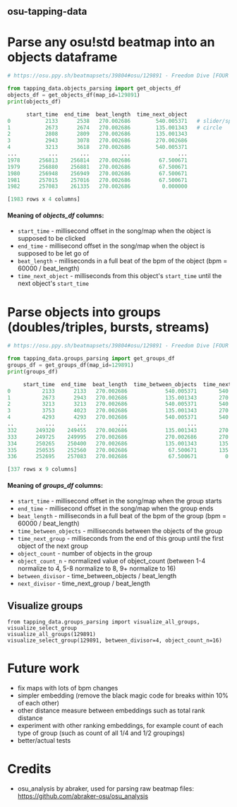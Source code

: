 ## osu-tapping-data

# Parse any osu!std beatmap into an objects dataframe 
```py
# https://osu.ppy.sh/beatmapsets/39804#osu/129891 - Freedom Dive [FOUR DIMENSIONS]

from tapping_data.objects_parsing import get_objects_df
objects_df = get_objects_df(map_id=129891)
print(objects_df)

      start_time  end_time  beat_length  time_next_object
0           2133      2538   270.002686        540.005371   # slider/spinner
1           2673      2674   270.002686        135.001343   # circle
2           2808      2809   270.002686        135.001343
3           2943      3078   270.002686        270.002686
4           3213      3618   270.002686        540.005371
...          ...       ...          ...               ...
1978      256813    256814   270.002686         67.500671
1979      256880    256881   270.002686         67.500671
1980      256948    256949   270.002686         67.500671
1981      257015    257016   270.002686         67.500671
1982      257083    261335   270.002686          0.000000

[1983 rows x 4 columns]
```
#### Meaning of *objects_df* columns:
- `start_time` - millisecond offset in the song/map when the object is supposed to be clicked
- `end_time` - millisecond offset in the song/map when the object is supposed to be let go of
- `beat_length` - milliseconds in a full beat of the bpm of the object (bpm = 60000 / beat_length)
- `time_next_object` - milliseconds from this object's `start_time` until the next object's `start_time`
   
# Parse objects into groups (doubles/triples, bursts, streams) 
```py
# https://osu.ppy.sh/beatmapsets/39804#osu/129891 - Freedom Dive [FOUR DIMENSIONS]

from tapping_data.groups_parsing import get_groups_df
groups_df = get_groups_df(map_id=129891)
print(groups_df)

     start_time  end_time  beat_length  time_between_objects  time_next_group  object_count  object_count_n  between_divisor  next_divisor
0          2133      2133   270.002686            540.005371       540.005371             1               4              0.5           0.5    
1          2673      2943   270.002686            135.001343       270.002686             3               4              2.0           1.0
2          3213      3213   270.002686            540.005371       540.005371             1               4              0.5           0.5    
3          3753      4023   270.002686            135.001343       270.002686             3               4              2.0           1.0    
4          4293      4293   270.002686            540.005371       540.005371             1               4              0.5           0.5    
..          ...       ...          ...                   ...              ...           ...             ...              ...           ...    
332      249320    249455   270.002686            135.001343       270.002686             2               4              2.0           1.0    
333      249725    249995   270.002686            270.002686       270.002686             2               4              1.0           1.0    
334      250265    250400   270.002686            135.001343       135.001343             2               4              2.0           2.0    
335      250535    252560   270.002686             67.500671       135.001343            31              16              4.0           2.0    
336      252695    257083   270.002686             67.500671         0.000000            66              16              4.0           0.0    

[337 rows x 9 columns]
```
#### Meaning of *groups_df* columns:
- `start_time` - millisecond offset in the song/map when the group starts
- `end_time` - millisecond offset in the song/map when the group ends
- `beat_length` - milliseconds in a full beat of the bpm of the group (bpm = 60000 / beat_length)
- `time_between_objects` - milliseconds between the objects of the group
- `time_next_group` - milliseconds from the end of this group until the first object of the next group
- `object_count` - number of objects in the group
- `object_count_n` - normalized value of object_count (between 1-4 normalize to 4, 5-8 normalize to 8, 9+ normalize to 16)
- `between_divisor` - time_between_objects / beat_length
- `next_divisor` - time_next_group / beat_length

## Visualize groups 

```
from tapping_data.groups_parsing import visualize_all_groups, visualize_select_group
visualize_all_groups(129891)
visualize_select_group(129891, between_divisor=4, object_count_n=16)
```

# Future work
  - fix maps with lots of bpm changes
  - simpler embedding (remove the black magic code for breaks within 10% of each other)
  - other distance measure between embeddings such as total rank distance
  - experiment with other ranking embeddings, for example count of each type of group (such as count of all 1/4 and 1/2 groupings)
  - better/actual tests
    
# Credits
  - osu_analysis by abraker, used for parsing raw beatmap files: https://github.com/abraker-osu/osu_analysis 
